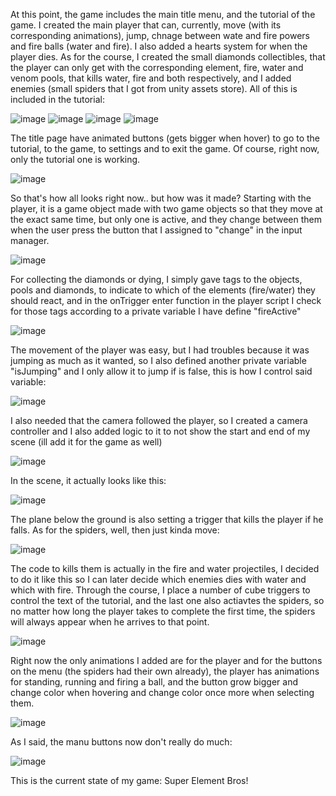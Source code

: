 At this point, the game includes the main title menu, and the tutorial of the game.
I created the main player that can, currently, move (with its corresponding animations), jump, chnage between wate and fire powers and fire balls (water and fire). I also added a hearts system for when the player dies. As for the course, I created the small diamonds collectibles, that the player can only get with the corresponding element, fire, water and venom pools, that kills water, fire and both respectively, and I added enemies (small spiders that I got from unity assets store). All of this is included in the tutorial:

![image](https://github.com/Rosabm/GMD/assets/100294631/ef048912-78f7-4bdf-af56-afe389534265)
![image](https://github.com/Rosabm/GMD/assets/100294631/856fae65-dcb3-4b6c-83c8-f8631e9301bd)
![image](https://github.com/Rosabm/GMD/assets/100294631/de78824b-6358-4812-98e5-6f3bf21184f7)
![image](https://github.com/Rosabm/GMD/assets/100294631/e601890d-feff-4b10-b0c7-11da441c9c7c)

The title page have animated buttons (gets bigger when hover) to go to the tutorial, to the game, to settings and to exit the game. Of course, right now, only the tutorial one is working.

![image](https://github.com/Rosabm/GMD/assets/100294631/9729aa77-5adb-497e-8afd-f2ca1b1a80b7)

So that's how all looks right now.. but how was it made?
Starting with the player, it is a game object made with two game objects so that they move at the exact same time, but only one is active, and they change between them when the user press the button that I assigned to "change" in the input manager.

![image](https://github.com/Rosabm/GMD/assets/100294631/440a4379-6ce4-4e44-9754-efc9de184cab)

For collecting the diamonds or dying, I simply gave tags to the objects, pools and diamonds, to indicate to which of the elements (fire/water) they should react, and in the onTrigger enter function in the player script I check for those tags according to a private variable I have define "fireActive"

![image](https://github.com/Rosabm/GMD/assets/100294631/d43805ad-f92a-4695-8a52-af74712fdbb6)

The movement of the player was easy, but I had troubles because it was jumping as much as it wanted, so I also defined another private variable "isJumping" and I only allow it to jump if is false, this is how I control said variable:

![image](https://github.com/Rosabm/GMD/assets/100294631/97043e82-88d2-434a-a967-7f7e05fe2411)

I also needed that the camera followed the player, so I created a camera controller and I also added logic to it to not show the start and end of my scene (ill add it for the game as well)

![image](https://github.com/Rosabm/GMD/assets/100294631/89524ac6-a154-4f03-8599-280e7eae2b6e)

In the scene, it actually looks like this:

![image](https://github.com/Rosabm/GMD/assets/100294631/a2e86f2a-8f06-4db0-86e6-b732b54b5241)

The plane below the ground is also setting a trigger that kills the player if he falls.
As for the spiders, well, then just kinda move: 

![image](https://github.com/Rosabm/GMD/assets/100294631/2a817355-13b4-4292-8d1f-a5380f6f57fd)

The code to kills them is actually in the fire and water projectiles, I decided to do it like this so I can later decide which enemies dies with water and which with fire.
Through the course, I place a number of cube triggers to control the text of the tutorial, and the last one also actiavtes the spiders, so no matter how long the player takes to complete the first time, the spiders will always appear when he arrives to that point. 

![image](https://github.com/Rosabm/GMD/assets/100294631/7c2eaa90-a5a0-4d57-90df-14a1af71bf5c)

Right now the only animations I added are for the player and for the buttons on the menu (the spiders had their own already), the player has animations for standing, running and firing a ball, and the button grow bigger and change color when hovering and change color once more when selecting them.

![image](https://github.com/Rosabm/GMD/assets/100294631/bcf9e3ee-1fbb-4a03-bc55-de274cd29a9c)

As I said, the manu buttons now don't really do much:

![image](https://github.com/Rosabm/GMD/assets/100294631/b6f2b8e5-7a8b-4ed4-8c96-ce720940c61b)

This is the current state of my game: Super Element Bros!


